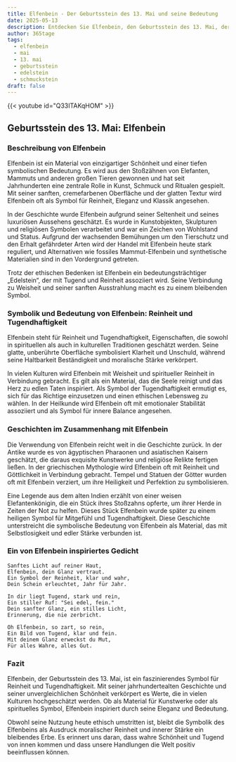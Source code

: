 ```yaml
---
title: Elfenbein - Der Geburtsstein des 13. Mai und seine Bedeutung
date: 2025-05-13
description: Entdecken Sie Elfenbein, den Geburtsstein des 13. Mai, der Reinheit und Tugendhaftigkeit symbolisiert. Seine Symbolik und Geschichte werden Sie inspirieren.
author: 365tage
tags:
  - elfenbein
  - mai
  - 13. mai
  - geburtsstein
  - edelstein
  - schmuckstein
draft: false
---
```


{{< youtube id="Q33ITAKqHOM" >}}

## Geburtsstein des 13. Mai: Elfenbein

### Beschreibung von Elfenbein

Elfenbein ist ein Material von einzigartiger Schönheit und einer tiefen symbolischen Bedeutung. Es wird aus den Stoßzähnen von Elefanten, Mammuts und anderen großen Tieren gewonnen und hat seit Jahrhunderten eine zentrale Rolle in Kunst, Schmuck und Ritualen gespielt. Mit seiner sanften, cremefarbenen Oberfläche und der glatten Textur wird Elfenbein oft als Symbol für Reinheit, Eleganz und Klassik angesehen.

In der Geschichte wurde Elfenbein aufgrund seiner Seltenheit und seines luxuriösen Aussehens geschätzt. Es wurde in Kunstobjekten, Skulpturen und religiösen Symbolen verarbeitet und war ein Zeichen von Wohlstand und Status. Aufgrund der wachsenden Bemühungen um den Tierschutz und den Erhalt gefährdeter Arten wird der Handel mit Elfenbein heute stark reguliert, und Alternativen wie fossiles Mammut-Elfenbein und synthetische Materialien sind in den Vordergrund getreten.

Trotz der ethischen Bedenken ist Elfenbein ein bedeutungsträchtiger „Edelstein“, der mit Tugend und Reinheit assoziiert wird. Seine Verbindung zu Weisheit und seiner sanften Ausstrahlung macht es zu einem bleibenden Symbol.

### Symbolik und Bedeutung von Elfenbein: Reinheit und Tugendhaftigkeit

Elfenbein steht für Reinheit und Tugendhaftigkeit, Eigenschaften, die sowohl in spirituellen als auch in kulturellen Traditionen geschätzt werden. Seine glatte, unberührte Oberfläche symbolisiert Klarheit und Unschuld, während seine Haltbarkeit Beständigkeit und moralische Stärke verkörpert.

In vielen Kulturen wird Elfenbein mit Weisheit und spiritueller Reinheit in Verbindung gebracht. Es gilt als ein Material, das die Seele reinigt und das Herz zu edlen Taten inspiriert. Als Symbol der Tugendhaftigkeit ermutigt es, sich für das Richtige einzusetzen und einen ethischen Lebensweg zu wählen. In der Heilkunde wird Elfenbein oft mit emotionaler Stabilität assoziiert und als Symbol für innere Balance angesehen.

### Geschichten im Zusammenhang mit Elfenbein

Die Verwendung von Elfenbein reicht weit in die Geschichte zurück. In der Antike wurde es von ägyptischen Pharaonen und asiatischen Kaisern geschätzt, die daraus exquisite Kunstwerke und religiöse Relikte fertigen ließen. In der griechischen Mythologie wird Elfenbein oft mit Reinheit und Göttlichkeit in Verbindung gebracht. Tempel und Statuen der Götter wurden oft mit Elfenbein verziert, um ihre Heiligkeit und Perfektion zu symbolisieren.

Eine Legende aus dem alten Indien erzählt von einer weisen Elefantenkönigin, die ein Stück ihres Stoßzahns opferte, um ihrer Herde in Zeiten der Not zu helfen. Dieses Stück Elfenbein wurde später zu einem heiligen Symbol für Mitgefühl und Tugendhaftigkeit. Diese Geschichte unterstreicht die symbolische Bedeutung von Elfenbein als Material, das mit Selbstlosigkeit und edler Stärke verbunden ist.

### Ein von Elfenbein inspiriertes Gedicht

```
Sanftes Licht auf reiner Haut,  
Elfenbein, dein Glanz vertraut.  
Ein Symbol der Reinheit, klar und wahr,  
Dein Schein erleuchtet, Jahr für Jahr.  

In dir liegt Tugend, stark und rein,  
Ein stiller Ruf: "Sei edel, fein."  
Dein sanfter Glanz, ein stilles Licht,  
Erinnerung, die nie zerbricht.  

Oh Elfenbein, so zart, so rein,  
Ein Bild von Tugend, klar und fein.  
Mit deinem Glanz erweckst du Mut,  
Für alles Wahre, alles Gut.  
```

### Fazit

Elfenbein, der Geburtsstein des 13. Mai, ist ein faszinierendes Symbol für Reinheit und Tugendhaftigkeit. Mit seiner jahrhundertealten Geschichte und seiner unvergleichlichen Schönheit verkörpert es Werte, die in vielen Kulturen hochgeschätzt werden. Ob als Material für Kunstwerke oder als spirituelles Symbol, Elfenbein inspiriert durch seine Eleganz und Bedeutung.

Obwohl seine Nutzung heute ethisch umstritten ist, bleibt die Symbolik des Elfenbeins als Ausdruck moralischer Reinheit und innerer Stärke ein bleibendes Erbe. Es erinnert uns daran, dass wahre Schönheit und Tugend von innen kommen und dass unsere Handlungen die Welt positiv beeinflussen können.